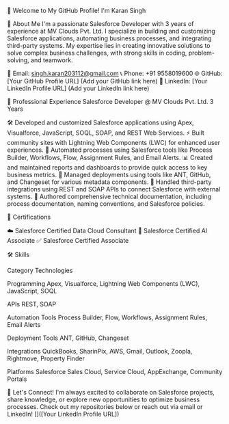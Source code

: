 👋 Welcome to My GitHub Profile! I'm Karan Singh
  

📖 About Me
I'm a passionate Salesforce Developer with 3 years of experience at MV Clouds Pvt. Ltd. I specialize in building and customizing Salesforce applications, automating business processes, and integrating third-party systems. My expertise lies in creating innovative solutions to solve complex business challenges, with strong skills in coding, problem-solving, and teamwork.

📧 Email: singh.karan203112@gmail.com
📞 Phone: +91 9558019600
🌐 GitHub: [Your GitHub Profile URL] (Add your GitHub link here)
💼 LinkedIn: [Your LinkedIn Profile URL] (Add your LinkedIn link here)


💼 Professional Experience
Salesforce Developer @ MV Clouds Pvt. Ltd.
3 Years

🛠️ Developed and customized Salesforce applications using Apex, Visualforce, JavaScript, SOQL, SOAP, and REST Web Services.
⚡️ Built community sites with Lightning Web Components (LWC) for enhanced user experiences.
🤖 Automated processes using Salesforce tools like Process Builder, Workflows, Flow, Assignment Rules, and Email Alerts.
📊 Created and maintained reports and dashboards to provide quick access to key business metrics.
🚀 Managed deployments using tools like ANT, GitHub, and Changeset for various metadata components.
🔗 Handled third-party integrations using REST and SOAP APIs to connect Salesforce with external systems.
📝 Authored comprehensive technical documentation, including process documentation, naming conventions, and Salesforce policies.


🏅 Certifications

☁️ Salesforce Certified Data Cloud Consultant
🤖 Salesforce Certified AI Associate
✅ Salesforce Certified Associate


🛠️ Skills



Category
Technologies



Programming
Apex, Visualforce, Lightning Web Components (LWC), JavaScript, SOQL


APIs
REST, SOAP


Automation Tools
Process Builder, Flow, Workflows, Assignment Rules, Email Alerts


Deployment Tools
ANT, GitHub, Changeset


Integrations
QuickBooks, SharinPix, AWS, Gmail, Outlook, Zoopla, Rightmove, Property Finder


Platforms
Salesforce Sales Cloud, Service Cloud, AppExchange, Community Portals



🌟 Let's Connect!
I'm always excited to collaborate on Salesforce projects, share knowledge, or explore new opportunities to optimize business processes. Check out my repositories below or reach out via email or LinkedIn!
 []([Your LinkedIn Profile URL])
